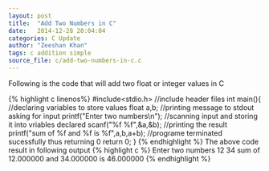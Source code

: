 ```yaml
---
layout: post
title:  "Add Two Numbers in C"
date:   2014-12-28 20:04:04
categories: C Update
author: "Zeeshan Khan"
tags: c addition simple
source_file: c/add-two-numbers-in-c.c
---
```

Following is the code that will add two float or integer values in C

{% highlight c linenos%}
#include<stdio.h> //include header files
int main(){
	//declaring variables to store values
	float a,b; 
	//printing message to stdout asking for input
	printf("Enter two numbers\n");
	//scanning input and storing it into vriables declared
	scanf("%f %f",&a,&b); 
	//printing the result
	printf("sum of %f and %f is %f",a,b,a+b);
	//programe terminated sucessfully thus returning 0
	return 0; 
}
{% endhighlight %}
The above code result in following output
{% highlight c %}
Enter two numbers
12 34
sum of 12.000000 and 34.000000 is 46.000000
{% endhighlight %}
